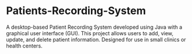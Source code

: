 # Patients-Recording-System
A desktop-based Patient Recording System developed using Java with a graphical user interface (GUI). This project allows users to add, view, update, and delete patient information. Designed for use in small clinics or health centers.
